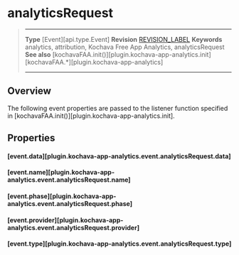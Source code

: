 # analyticsRequest

> --------------------- ------------------------------------------------------------------------------------------
> __Type__              [Event][api.type.Event]
> __Revision__          [REVISION_LABEL](REVISION_URL)
> __Keywords__          analytics, attribution, Kochava Free App Analytics, analyticsRequest
> __See also__			[kochavaFAA.init()][plugin.kochava-app-analytics.init]
>						[kochavaFAA.*][plugin.kochava-app-analytics]
> --------------------- ------------------------------------------------------------------------------------------

## Overview

The following event properties are passed to the listener function specified in [kochavaFAA.init()][plugin.kochava-app-analytics.init].


## Properties

#### [event.data][plugin.kochava-app-analytics.event.analyticsRequest.data]

#### [event.name][plugin.kochava-app-analytics.event.analyticsRequest.name]

#### [event.phase][plugin.kochava-app-analytics.event.analyticsRequest.phase]

#### [event.provider][plugin.kochava-app-analytics.event.analyticsRequest.provider]

#### [event.type][plugin.kochava-app-analytics.event.analyticsRequest.type]
